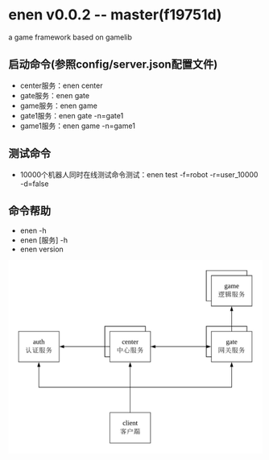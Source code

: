 # enen v0.0.2 -- master(f19751d)
a game framework based on gamelib

## 启动命令(参照config/server.json配置文件)

- center服务：enen center
- gate服务：enen gate
- game服务：enen game
- gate1服务：enen gate -n=gate1
- game1服务：enen game -n=game1

## 测试命令

- 10000个机器人同时在线测试命令测试：enen test -f=robot -r=user_10000 -d=false

## 命令帮助
- enen -h
- enen [服务] -h
- enen version

![enenserver1](https://github.com/laonsx/pngs/blob/master/enen_server_1.png)
